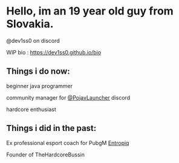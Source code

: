 # Hello, im an 19 year old guy from Slovakia.
@dev1ss0 on discord

WIP bio : https://dev1ss0.github.io/bio

## Things i do now: 

beginner java programmer

community manager for [@PojavLauncher](https://github.com/PojavLauncherTeam/PojavLauncher) discord

hardcore enthusiast

## Things i did in the past:

Ex professional esport coach for PubgM [Entropiq](https://www.entropiq.gg/)

Founder of TheHardcoreBussin


